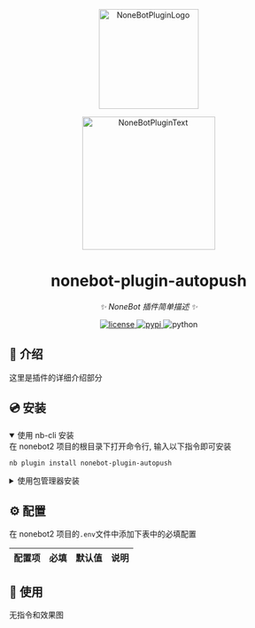 <div align="center">
  <a href="https://v2.nonebot.dev/store"><img src="https://github.com/A-kirami/nonebot-plugin-template/blob/resources/nbp_logo.png" width="180" height="180" alt="NoneBotPluginLogo"></a>
  <br>
  <p><img src="https://github.com/A-kirami/nonebot-plugin-template/blob/resources/NoneBotPlugin.svg" width="240" alt="NoneBotPluginText"></p>
</div>

<div align="center">

# nonebot-plugin-autopush

_✨ NoneBot 插件简单描述 ✨_


<a href="./LICENSE">
    <img src="https://img.shields.io/github/license/This-is-XiaoDeng/nonebot-plugin-autopush.svg" alt="license">
</a>
<a href="https://pypi.python.org/pypi/nonebot-plugin-autopush">
    <img src="https://img.shields.io/pypi/v/nonebot-plugin-autopush.svg" alt="pypi">
</a>
<img src="https://img.shields.io/badge/python-3.9+-blue.svg" alt="python">

</div>

## 📖 介绍

这里是插件的详细介绍部分

## 💿 安装

<details open>
<summary>使用 nb-cli 安装</summary>
在 nonebot2 项目的根目录下打开命令行, 输入以下指令即可安装

    nb plugin install nonebot-plugin-autopush

</details>

<details>
<summary>使用包管理器安装</summary>
在 nonebot2 项目的插件目录下, 打开命令行, 根据你使用的包管理器, 输入相应的安装命令

<details>
<summary>pip</summary>

    pip install nonebot-plugin-autopush
</details>
<details>
<summary>pdm</summary>

    pdm add nonebot-plugin-autopush
</details>
<details>
<summary>poetry</summary>

    poetry add nonebot-plugin-autopush
</details>
<details>
<summary>conda</summary>

    conda install nonebot-plugin-autopush
</details>

打开 nonebot2 项目根目录下的 `pyproject.toml` 文件, 在 `[tool.nonebot]` 部分追加写入

    plugins = ["nonebot_plugin_autopush"]

</details>

## ⚙️ 配置

在 nonebot2 项目的`.env`文件中添加下表中的必填配置

| 配置项 | 必填 | 默认值 | 说明 |
|:-----:|:----:|:----:|:----:|

## 🎉 使用

无指令和效果图
